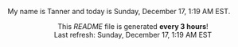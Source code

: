 My name is Tanner and today is Sunday, December 17, 1:19 AM EST.

<p align="center">This <i>README</i> file is generated <b>every 3 hours</b>!</br>Last refresh: Sunday, December 17, 1:19 AM EST<br /></p>
